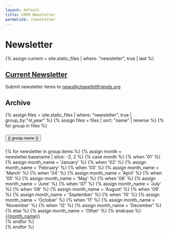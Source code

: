 ```yaml
---
layout: default
title: CHFM Newsletter
permalink: /newsletter
---
```


<div class="container-fluid" id="content">
  <div class="row pagecontent px-auto">
    <div class="col-12"><h1>Newsletter</h1></div>
    <div class="col-12 col-md-9">
      {% assign current = site.static_files | where: "newsletter", true | last %}
      <h2 class="mt-1 mb-2"><a href="{{ site.baseurl }}{{ current.path}}" target="\_new">Current Newsletter</a></h2>
      <p><object class="d-none d-md-block" data="{{ site.baseurl }}{{ current.path }}" type="application/pdf" width="100%" height="600px" internalinstanceid="6"></object></p>
      <p>Submit newsletter items to <a href="mailto:news@chapelhillfriends.org">news@chapelhillfriends.org</a></p>
    </div>
    <div class="col col-md-3">
      <h2 class="mt-1 mb-2">Archive</h2>
      <div class="accordion" id="newsletterAccordion">
        {% assign files = site.static_files | where: "newsletter", true | group_by:"nl_year" %}
        {% assign files = files | sort: "name" | reverse %}
        {% for group in files %}
          <div class="card">
            <div class="card-header" id="heading-{{group.name}}">
              <h5 class="mb-0">
                <button class="btn btn-link" type="button" data-toggle="collapse" data-target="#year-{{ group.name }}" aria-expanded="true" aria-controls="{{ group.name }}">
                  {{ group.name }}
                </button>
              </h5>
            </div> 
            <div id="year-{{ group.name }}" class="collapse" aria-labelledby="heading-{{group.name}}" data-parent="#newsletterAccordion">
              <div class="card-body">
                {% for newsletter in group.items %}
                  {% assign month = newsletter.basename | slice: -2, 2 %}
                  {% case month %}
                    {% when '01' %}
                      {% assign month_name = 'January' %}
                    {% when '02' %}
                      {% assign month_name = 'February' %}
                    {% when '03' %}
                      {% assign month_name = 'March' %}
                    {% when '04' %}
                      {% assign month_name = 'April' %}
                    {% when '05' %}
                      {% assign month_name = 'May' %}
                    {% when '06' %}
                      {% assign month_name = 'June' %}
                    {% when '07' %}
                      {% assign month_name = 'July' %}
                    {% when '08' %}
                      {% assign month_name = 'August' %}
                    {% when '09' %}
                      {% assign month_name = 'September' %}
                    {% when '10' %}
                      {% assign month_name = 'October' %}
                    {% when '11' %}
                      {% assign month_name = 'November' %}
                    {% when '12' %}
                      {% assign month_name = 'December' %}
                    {% else %}
                      {% assign month_name = 'Other' %}
                  {% endcase %}
                  <a href="{{ site.baseurl }}{{ newsletter.path }}">{{month_name}}</a><br />
                {% endfor %}
              </div>
            </div>
          </div>
        {% endfor %}
      </div>
    </div>
  </div>
</div>
